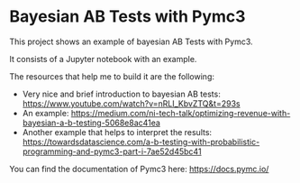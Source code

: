 # Bayesian AB Tests with Pymc3

This project shows an example of bayesian AB Tests with Pymc3.

It consists of a Jupyter notebook with an example.

The resources that help me to build it are the following:
- Very nice and brief introduction to bayesian AB tests: https://www.youtube.com/watch?v=nRLI_KbvZTQ&t=293s
- An example: https://medium.com/ni-tech-talk/optimizing-revenue-with-bayesian-a-b-testing-5068e8ac41ea
- Another example that helps to interpret the results: https://towardsdatascience.com/a-b-testing-with-probabilistic-programming-and-pymc3-part-i-7ae52d45bc41

You can find the documentation of Pymc3 here:
https://docs.pymc.io/
